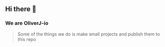 ## Hi there 👋
### We are OliverJ-io

> Some of the things we do is make small projects and publish them to this repo
